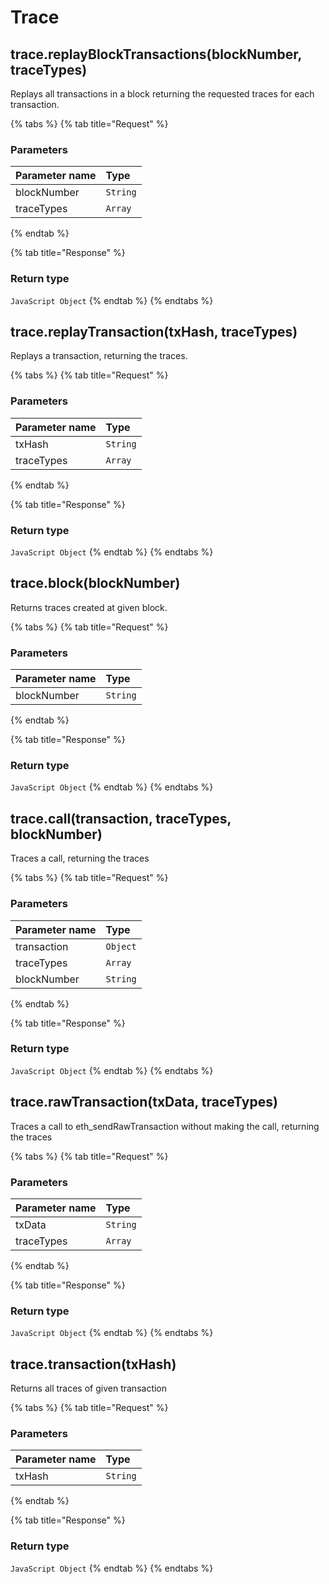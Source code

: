 # Trace

## trace.replayBlockTransactions(blockNumber, traceTypes)

Replays all transactions in a block returning the requested traces for each transaction. 

{% tabs %}
{% tab title="Request" %}
### **Parameters**

| Parameter name | Type |
| :--- | :--- |
| blockNumber | `String` |
| traceTypes | `Array` |
{% endtab %}

{% tab title="Response" %}
### Return type

`JavaScript Object`
{% endtab %}
{% endtabs %}

## trace.replayTransaction(txHash, traceTypes)

Replays a transaction, returning the traces. 

{% tabs %}
{% tab title="Request" %}
### **Parameters**

| Parameter name | Type |
| :--- | :--- |
| txHash | `String` |
| traceTypes | `Array` |
{% endtab %}

{% tab title="Response" %}
### Return type

`JavaScript Object`
{% endtab %}
{% endtabs %}

## trace.block(blockNumber)

Returns traces created at given block. 

{% tabs %}
{% tab title="Request" %}
### **Parameters**

| Parameter name | Type |
| :--- | :--- |
| blockNumber | `String` |
{% endtab %}

{% tab title="Response" %}
### Return type

`JavaScript Object`
{% endtab %}
{% endtabs %}

## trace.call(transaction, traceTypes, blockNumber)

Traces a call, returning the traces 

{% tabs %}
{% tab title="Request" %}
### **Parameters**

| Parameter name | Type |
| :--- | :--- |
| transaction | `Object` |
| traceTypes | `Array` |
| blockNumber | `String` |
{% endtab %}

{% tab title="Response" %}
### Return type

`JavaScript Object`
{% endtab %}
{% endtabs %}

## trace.rawTransaction(txData, traceTypes)

Traces a call to eth_sendRawTransaction without making the call, returning the traces 

{% tabs %}
{% tab title="Request" %}
### **Parameters**

| Parameter name | Type |
| :--- | :--- |
| txData | `String` |
| traceTypes | `Array` |
{% endtab %}

{% tab title="Response" %}
### Return type

`JavaScript Object`
{% endtab %}
{% endtabs %}

## trace.transaction(txHash)

Returns all traces of given transaction 

{% tabs %}
{% tab title="Request" %}
### **Parameters**

| Parameter name | Type |
| :--- | :--- |
| txHash | `String` |
{% endtab %}

{% tab title="Response" %}
### Return type

`JavaScript Object`
{% endtab %}
{% endtabs %}

